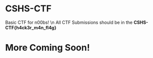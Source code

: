 # CSHS-CTF
Basic CTF for n00bs!
\n
All CTF Submissions should be in the **CSHS-CTF{h4ck3r_m4n_fl4g}**
# More Coming Soon!
